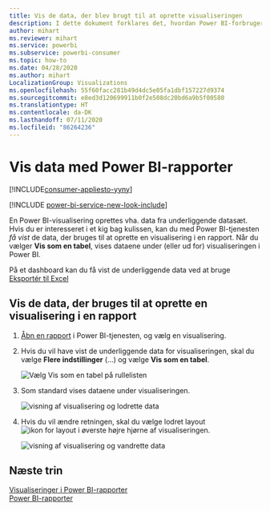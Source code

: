 ```yaml
---
title: Vis de data, der blev brugt til at oprette visualiseringen
description: I dette dokument forklares det, hvordan Power BI-forbrugere kan "få vist" de data, der bruges til at oprette en visualisering.
author: mihart
ms.reviewer: mihart
ms.service: powerbi
ms.subservice: powerbi-consumer
ms.topic: how-to
ms.date: 04/28/2020
ms.author: mihart
LocalizationGroup: Visualizations
ms.openlocfilehash: 55f60facc281b49d4dc5e05fa1dbf157227d9374
ms.sourcegitcommit: e8ed3d120699911b0f2e508dc20bd6a9b5f00580
ms.translationtype: HT
ms.contentlocale: da-DK
ms.lasthandoff: 07/11/2020
ms.locfileid: "86264236"
---
```

# <a name="show-data-with-power-bi-reports"></a>Vis data med Power BI-rapporter

[!INCLUDE[consumer-appliesto-yyny](../includes/consumer-appliesto-yyny.md)]

[!INCLUDE [power-bi-service-new-look-include](../includes/power-bi-service-new-look-include.md)]

En Power BI-visualisering oprettes vha. data fra underliggende datasæt. Hvis du er interesseret i et kig bag kulissen, kan du med Power BI-tjenesten *få vist* de data, der bruges til at oprette en visualisering i en rapport. Når du vælger **Vis som en tabel**, vises dataene under (eller ud for) visualiseringen i Power BI.

På et dashboard kan du få vist de underliggende data ved at bruge [Eksportér til Excel](end-user-export.md)

## <a name="show-the-data-being-used-to-create-a-report-visual"></a>Vis de data, der bruges til at oprette en visualisering i en rapport
1. [Åbn en rapport](end-user-report-open.md) i Power BI-tjenesten, og vælg en visualisering.  
2. Hvis du vil have vist de underliggende data for visualiseringen, skal du vælge **Flere indstillinger** (...) og vælge **Vis som en tabel**.
   
   ![Vælg Vis som en tabel på rullelisten](./media/end-user-show-data/power-bi-show-data-vertical.png)
3. Som standard vises dataene under visualiseringen.
   
   ![visning af visualisering og lodrette data](./media/end-user-show-data/power-bi-show-data-table.png)

4. Hvis du vil ændre retningen, skal du vælge lodret layout ![ikon for layout](media/end-user-show-data/power-bi-vertical-icon-new.png) i øverste højre hjørne af visualiseringen.
   
   ![visning af visualisering og vandrette data](./media/end-user-show-data/power-bi-horizontal.png)

## <a name="next-steps"></a>Næste trin
[Visualiseringer i Power BI-rapporter](../visuals/power-bi-report-visualizations.md)    
[Power BI-rapporter](end-user-reports.md)    
